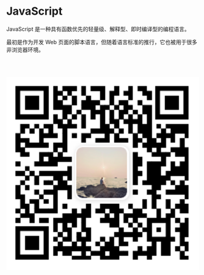 # JavaScript

JavaScript 是一种具有函数优先的轻量级、解释型、即时编译型的编程语言。

最初是作为开发 Web 页面的脚本语言，但随着语言标准的推行，它也被用于很多非浏览器环境。

<br><br>

<p align="center"><img src="manual-javascript.svg"></p>
